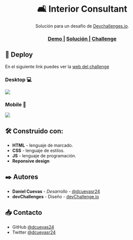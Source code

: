 <h1 align="center">🛋 Interior Consultant</h1>

<div align="center">
    Solución para un desafío de  <a href="http://devchallenges.io" target="_blank">Devchallenges.io</a>.
</div>

<div align="center">
  <h3>
    <a href="https://dcuevas24.github.io/interior-consultant/">
      Demo
    </a>
    <span> | </span>
    <a href="https://github.com/dcuevas24/interior-consultant">
      Solución
    </a>
    <span> | </span>
    <a href="https://devchallenges.io/challenges/Jymh2b2FyebRTUljkNcb">
      Challenge
    </a>
  </h3>
</div>

## 🚀 Deploy

En el siguiente link puedes ver la [web del challenge](https://dcuevas24.github.io/interior-consultant/ "web del challenge")

### Desktop 💻

![](https://i.imgur.com/QsNQTo3.png)

### Mobile 📱

![](https://i.imgur.com/6sH8Pgo.png)

## 🛠️ Construido con:

- **HTML** - lenguaje de marcado.
- **CSS** - lenguaje de estilos.
- **JS** - lenguaje de programación.
- **Reponsive design**

## ✒️ Autores

- **Daniel Cuevas** - _Desarrollo_ - [@dcuevasr24](https://twitter.com/dcuevasr24 "@dcuevasr24")
- **devChallenges** - Diseño - [devChallenge.io](https://devchallenges.io/ "devChallenge.io")

## 📥 Contacto

- GitHub [@dcuevas24](https://github.com/dcuevas24)
- Twitter [@dcuevasr24](https://twitter.com/dcuevasr24)
